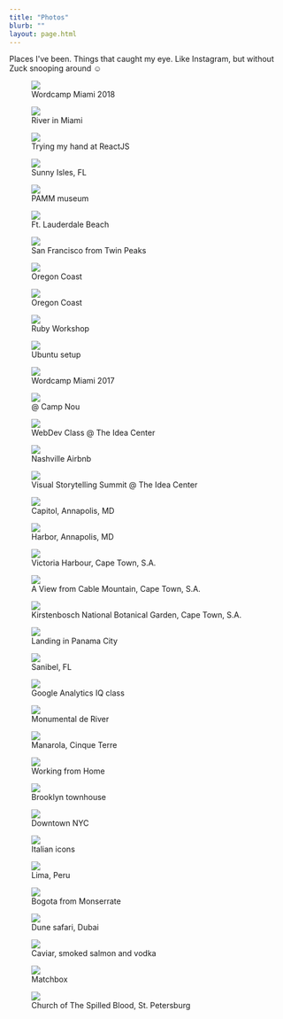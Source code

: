 ```yaml
---
title: "Photos"
blurb: ""
layout: page.html
---
```


Places I've been. Things that caught my eye. Like Instagram, but without Zuck snooping around &#x263A;

<div class="picbox"><figure><img src="/img/wc18.jpg" class="profile medium"><figcaption>Wordcamp Miami 2018</figcaption></figure></div><div class="picbox"><figure><img src="/img/river.jpg" class="profile medium"><figcaption>River in Miami</figcaption></figure></div><div class="picbox"><figure><img src="/img/jersey.jpg" class="profile medium"><figcaption>Trying my hand at ReactJS</figcaption></figure></div><div class="picbox"><figure><img src="/img/sunny.jpg" class="profile medium"><figcaption>Sunny Isles, FL</figcaption></figure></div><div class="picbox"><figure><img src="/img/pamm.jpg" class="profile medium"><figcaption>PAMM museum</figcaption></figure></div><div class="picbox"><figure><img src="/img/ftl.jpg" class="profile medium"><figcaption>Ft. Lauderdale Beach</figcaption></figure></div><div class="picbox"><figure><img src="/img/sfo.jpg" class="profile medium"><figcaption>San Francisco from Twin Peaks</figcaption></figure></div><div class="picbox"><figure><img src="/img/or1.jpg" class="profile medium"><figcaption>Oregon Coast</figcaption></figure></div><div class="picbox"><figure><img src="/img/or2.jpg" class="profile medium"><figcaption>Oregon Coast</figcaption></figure></div><div class="picbox"><figure><img src="/img/ruby.jpg" class="profile medium"><figcaption>Ruby Workshop</figcaption></figure></div><div class="picbox"><figure><img src="/img/linux.jpg" class="profile medium"><figcaption>Ubuntu setup</figcaption></figure></div><div class="picbox"><figure><img src="/img/wc17.jpg" class="profile medium"><figcaption>Wordcamp Miami 2017</figcaption></figure></div><div class="picbox"><figure><img src="/img/fcb.jpg" class="profile medium"><figcaption>@ Camp Nou</figcaption></figure></div><div class="picbox"><figure><img src="/img/wdev.jpg" class="profile medium"><figcaption>WebDev Class @ The Idea Center</figcaption></figure></div><div class="picbox"><figure><img src="/img/nashville.jpg" class="profile medium"><figcaption>Nashville Airbnb</figcaption></figure></div><div class="picbox"><figure><img src="/img/vst.jpg" class="profile medium"><figcaption>Visual Storytelling Summit @ The Idea Center</figcaption></figure></div><div class="picbox"><figure><img src="/img/md1.jpg" class="profile medium"><figcaption>Capitol, Annapolis, MD</figcaption></figure></div><div class="picbox"><figure><img src="/img/md2.jpg" class="profile medium"><figcaption>Harbor, Annapolis, MD</figcaption></figure></div><div class="picbox"><figure><img src="/img/cp1.jpg" class="profile medium"><figcaption>Victoria Harbour, Cape Town, S.A.</figcaption></figure></div><div class="picbox"><figure><img src="/img/cp2.jpg" class="profile medium"><figcaption>A View from Cable Mountain, Cape Town, S.A.</figcaption></figure></div><div class="picbox"><figure><img src="/img/cp3.jpg" class="profile medium"><figcaption>Kirstenbosch National Botanical Garden, Cape Town, S.A.</figcaption></figure></div><div class="picbox"><figure><img src="/img/pan.jpg" class="profile medium"><figcaption>Landing in Panama City</figcaption></figure></div><div class="picbox"><figure><img src="/img/sfl.jpg" class="profile medium"><figcaption>Sanibel, FL</figcaption></figure></div><div class="picbox"><figure><img src="/img/ga.jpg" class="profile medium"><figcaption>Google Analytics IQ class</figcaption></figure></div><div class="picbox"><figure><img src="/img/monu.jpg" class="profile medium"><figcaption>Monumental de River</figcaption></figure></div><div class="picbox"><figure><img src="/img/ct.jpg" class="profile medium"><figcaption>Manarola, Cinque Terre</figcaption></figure></div><div class="picbox"><figure><img src="/img/wfh.jpg" class="profile medium"><figcaption>Working from Home</figcaption></figure></div><div class="picbox"><figure><img src="/img/bky.jpg" class="profile medium"><figcaption>Brooklyn townhouse</figcaption></figure></div><div class="picbox"><figure><img src="/img/nyc.jpg" class="profile medium"><figcaption>Downtown NYC</figcaption></figure></div><div class="picbox"><figure><img src="/img/ferrari.jpg" class="profile medium"><figcaption>Italian icons</figcaption></figure></div><div class="picbox"><figure><img src="/img/lim.jpg" class="profile medium"><figcaption>Lima, Peru</figcaption></figure></div><div class="picbox"><figure><img src="/img/bogota.jpg" class="profile medium"><figcaption>Bogota from Monserrate</figcaption></figure></div><div class="picbox"><figure><img src="/img/dubai.jpg" class="profile medium"><figcaption>Dune safari, Dubai</figcaption></figure></div><div class="picbox"><figure><img src="/img/rus1.jpg" class="profile medium"><figcaption>Caviar, smoked salmon and vodka</figcaption></figure></div><div class="picbox"><figure><img src="/img/rus2.jpg" class="profile medium"><figcaption>Matchbox</figcaption></figure></div><div class="picbox"><figure><img src="/img/rus3.jpg" class="profile medium"><figcaption>Church of The Spilled Blood, St. Petersburg</figcaption></figure></div>
<br />

